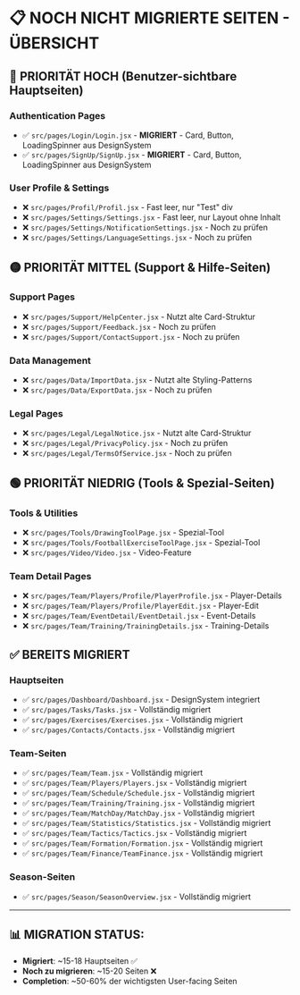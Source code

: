 # 📋 NOCH NICHT MIGRIERTE SEITEN - ÜBERSICHT

## 🔴 PRIORITÄT HOCH (Benutzer-sichtbare Hauptseiten)

### **Authentication Pages**
- ✅ `src/pages/Login/Login.jsx` - **MIGRIERT** - Card, Button, LoadingSpinner aus DesignSystem
- ✅ `src/pages/SignUp/SignUp.jsx` - **MIGRIERT** - Card, Button, LoadingSpinner aus DesignSystem

### **User Profile & Settings**  
- ❌ `src/pages/Profil/Profil.jsx` - Fast leer, nur "Test" div
- ❌ `src/pages/Settings/Settings.jsx` - Fast leer, nur Layout ohne Inhalt
- ❌ `src/pages/Settings/NotificationSettings.jsx` - Noch zu prüfen
- ❌ `src/pages/Settings/LanguageSettings.jsx` - Noch zu prüfen

## 🟡 PRIORITÄT MITTEL (Support & Hilfe-Seiten)

### **Support Pages**
- ❌ `src/pages/Support/HelpCenter.jsx` - Nutzt alte Card-Struktur
- ❌ `src/pages/Support/Feedback.jsx` - Noch zu prüfen  
- ❌ `src/pages/Support/ContactSupport.jsx` - Noch zu prüfen

### **Data Management**
- ❌ `src/pages/Data/ImportData.jsx` - Nutzt alte Styling-Patterns
- ❌ `src/pages/Data/ExportData.jsx` - Noch zu prüfen

### **Legal Pages**
- ❌ `src/pages/Legal/LegalNotice.jsx` - Nutzt alte Card-Struktur
- ❌ `src/pages/Legal/PrivacyPolicy.jsx` - Noch zu prüfen
- ❌ `src/pages/Legal/TermsOfService.jsx` - Noch zu prüfen

## 🟢 PRIORITÄT NIEDRIG (Tools & Spezial-Seiten)

### **Tools & Utilities**
- ❌ `src/pages/Tools/DrawingToolPage.jsx` - Spezial-Tool
- ❌ `src/pages/Tools/FootballExerciseToolPage.jsx` - Spezial-Tool
- ❌ `src/pages/Video/Video.jsx` - Video-Feature

### **Team Detail Pages**
- ❌ `src/pages/Team/Players/Profile/PlayerProfile.jsx` - Player-Details
- ❌ `src/pages/Team/Players/Profile/PlayerEdit.jsx` - Player-Edit
- ❌ `src/pages/Team/EventDetail/EventDetail.jsx` - Event-Details
- ❌ `src/pages/Team/Training/TrainingDetails.jsx` - Training-Details

## ✅ BEREITS MIGRIERT

### **Hauptseiten**
- ✅ `src/pages/Dashboard/Dashboard.jsx` - DesignSystem integriert
- ✅ `src/pages/Tasks/Tasks.jsx` - Vollständig migriert
- ✅ `src/pages/Exercises/Exercises.jsx` - Vollständig migriert
- ✅ `src/pages/Contacts/Contacts.jsx` - Vollständig migriert

### **Team-Seiten**
- ✅ `src/pages/Team/Team.jsx` - Vollständig migriert
- ✅ `src/pages/Team/Players/Players.jsx` - Vollständig migriert
- ✅ `src/pages/Team/Schedule/Schedule.jsx` - Vollständig migriert
- ✅ `src/pages/Team/Training/Training.jsx` - Vollständig migriert
- ✅ `src/pages/Team/MatchDay/MatchDay.jsx` - Vollständig migriert
- ✅ `src/pages/Team/Statistics/Statistics.jsx` - Vollständig migriert
- ✅ `src/pages/Team/Tactics/Tactics.jsx` - Vollständig migriert
- ✅ `src/pages/Team/Formation/Formation.jsx` - Vollständig migriert
- ✅ `src/pages/Team/Finance/TeamFinance.jsx` - Vollständig migriert

### **Season-Seiten**
- ✅ `src/pages/Season/SeasonOverview.jsx` - Vollständig migriert

---

## 📊 MIGRATION STATUS: 
- **Migriert**: ~15-18 Hauptseiten ✅
- **Noch zu migrieren**: ~15-20 Seiten ❌
- **Completion**: ~50-60% der wichtigsten User-facing Seiten
